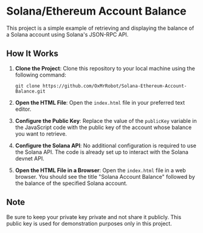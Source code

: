 # Solana/Ethereum Account Balance

This project is a simple example of retrieving and displaying the balance of a Solana account using Solana's JSON-RPC API.

## How It Works

1. **Clone the Project**: Clone this repository to your local machine using the following command:
   ```
   git clone https://github.com/OxMrRobot/Solana-Ethereum-Account-Balance.git
   ```

2. **Open the HTML File**: Open the `index.html` file in your preferred text editor.

3. **Configure the Public Key**: Replace the value of the `publicKey` variable in the JavaScript code with the public key of the account whose balance you want to retrieve.

4. **Configure the Solana API**: No additional configuration is required to use the Solana API. The code is already set up to interact with the Solana devnet API.

5. **Open the HTML File in a Browser**: Open the `index.html` file in a web browser. You should see the title "Solana Account Balance" followed by the balance of the specified Solana account.

## Note

Be sure to keep your private key private and not share it publicly. This public key is used for demonstration purposes only in this project.

